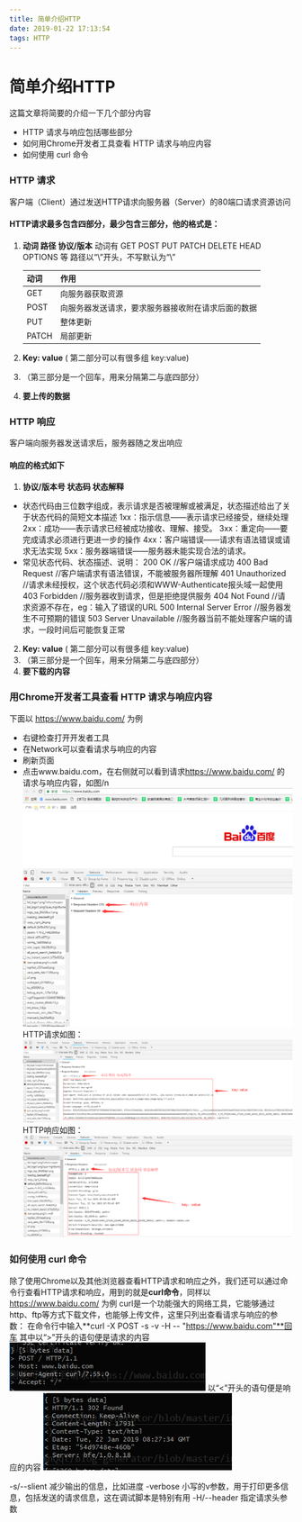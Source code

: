 ```yaml
---
title: 简单介绍HTTP
date: 2019-01-22 17:13:54
tags: HTTP
---
```


# 简单介绍**HTTP**
这篇文章将简要的介绍一下几个部分内容
- HTTP 请求与响应包括哪些部分
- 如何用Chrome开发者工具查看 HTTP 请求与响应内容
- 如何使用 curl 命令

### HTTP 请求
客户端（Client）通过发送HTTP请求向服务器（Server）的80端口请求资源访问
#### HTTP请求最多包含四部分，最少包含三部分，他的格式是：
1. **动词 路径 协议/版本** 
   动词有 GET POST PUT PATCH DELETE HEAD OPTIONS 等
   路径以“\”开头，不写默认为“\”
   

   **动词**|**作用**
   :---|:---
   GET|向服务器获取资源
   POST|向服务器发送请求，要求服务器接收附在请求后面的数据
   PUT|整体更新
   PATCH|局部更新

2. **Key: value** ( 第二部分可以有很多组 key:value)
3.  （第三部分是一个回车，用来分隔第二与底四部分）
4. **要上传的数据**


### HTTP 响应
客户端向服务器发送请求后，服务器随之发出响应
#### 响应的格式如下
1. **协议/版本号 状态码 状态解释**
  - 状态代码由三位数字组成，表示请求是否被理解或被满足，状态描述给出了关于状态代码的简短文本描述
  1xx：指示信息——表示请求已经接受，继续处理
  2xx：成功——表示请求已经被成功接收、理解、接受。
  3xx：重定向——要完成请求必须进行更进一步的操作
  4xx：客户端错误——请求有语法错误或请求无法实现
  5xx：服务器端错误——服务器未能实现合法的请求。
  - 常见状态代码、状态描述、说明：
  200 OK      //客户端请求成功
  400 Bad Request  //客户端请求有语法错误，不能被服务器所理解
  401 Unauthorized //请求未经授权，这个状态代码必须和WWW-Authenticate报头域一起使用 
  403 Forbidden  //服务器收到请求，但是拒绝提供服务
  404 Not Found  //请求资源不存在，eg：输入了错误的URL
  500 Internal Server Error //服务器发生不可预期的错误
  503 Server Unavailable  //服务器当前不能处理客户端的请求，一段时间后可能恢复正常
2. **Key: value** ( 第二部分可以有很多组 key:value)
3. （第三部分是一个回车，用来分隔第二与底四部分）
4. **要下载的内容**


### 用Chrome开发者工具查看 HTTP 请求与响应内容
下面以 <a href="https://www.baidu.com/" target="_blank" >https://www.baidu.com/</a> 为例
- 右键检查打开开发者工具
- 在Network可以查看请求与响应的内容
- 刷新页面
- 点击www.baidu.com，在右侧就可以看到请求<a href="https://www.baidu.com/" target="_blank" >https://www.baidu.com/</a> 的请求与响应内容，如图/n
![blockchain](https://github.com/AutumnQqt/blog-generator/blob/master/imgs/005.png?raw=true "HTTP 请求与响应")
HTTP请求如图：
![blockchain](https://github.com/AutumnQqt/blog-generator/blob/master/imgs/006.png?raw=true "HTTP 请求与响应")
HTTP响应如图：
![blockchain](https://github.com/AutumnQqt/blog-generator/blob/master/imgs/007.png?raw=true "HTTP 请求与响应")

### 如何使用 curl 命令
除了使用Chrome以及其他浏览器查看HTTP请求和响应之外，我们还可以通过命令行查看HTTP请求和响应，用到的就是**curl命令**，同样以 <a href="https://www.baidu.com/" target="_blank" >https://www.baidu.com/</a> 为例
curl是一个功能强大的网络工具，它能够通过http、ftp等方式下载文件，也能够上传文件，这里只列出查看请求与响应的参数：
在命令行中输入**curl -X POST -s -v -H -- "https://www.baidu.com"**回车
其中以“>”开头的语句便是请求的内容
![blockchain](https://github.com/AutumnQqt/blog-generator/blob/master/imgs/008.png?raw=true "Curl查看请求与响应")
以“<”开头的语句便是响应的内容
![blockchain](https://github.com/AutumnQqt/blog-generator/blob/master/imgs/009.png?raw=true "Curl查看请求与响应")

-s/--slient 减少输出的信息，比如进度
-verbose 小写的v参数，用于打印更多信息，包括发送的请求信息，这在调试脚本是特别有用
-H/--header 指定请求头参数

